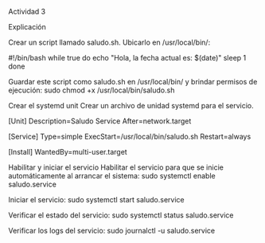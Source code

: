 Actividad 3

Explicación

Crear un script llamado saludo.sh. Ubicarlo en /usr/local/bin/:

#!/bin/bash
while true
do
    echo "Hola, la fecha actual es: $(date)"
    sleep 1
done

Guardar este script como saludo.sh en /usr/local/bin/ y brindar permisos de ejecución:
sudo chmod +x /usr/local/bin/saludo.sh

Crear el systemd unit
Crear un archivo de unidad systemd para el servicio.

[Unit]
Description=Saludo Service
After=network.target

[Service]
Type=simple
ExecStart=/usr/local/bin/saludo.sh
Restart=always

[Install]
WantedBy=multi-user.target

Habilitar y iniciar el servicio
Habilitar el servicio para que se inicie automáticamente al arrancar el sistema:
sudo systemctl enable saludo.service

Iniciar el servicio:
sudo systemctl start saludo.service

Verificar el estado del servicio:
sudo systemctl status saludo.service

Verificar los logs del servicio:
sudo journalctl -u saludo.service